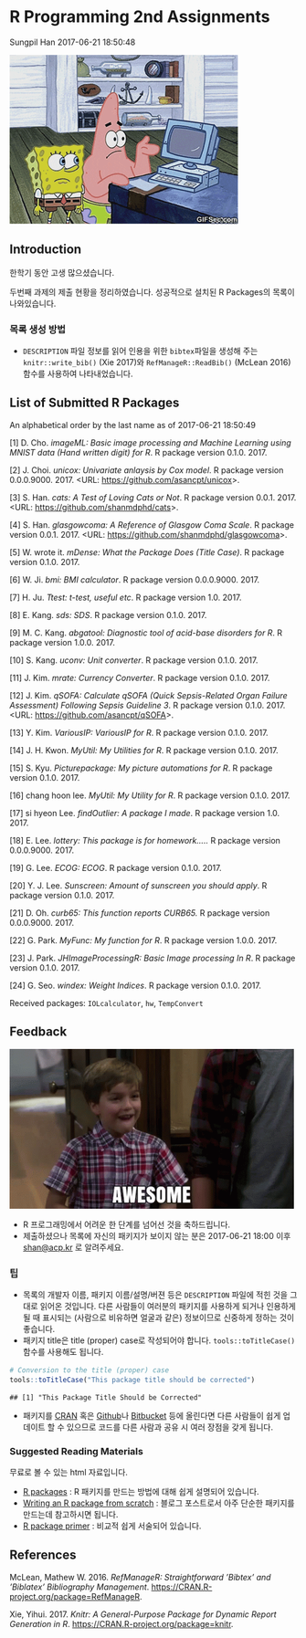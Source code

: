 R Programming 2nd Assignments
================
Sungpil Han
2017-06-21 18:50:48

![](gif/program.gif)

Introduction
------------

한학기 동안 고생 많으셨습니다.

두번째 과제의 제출 현황을 정리하였습니다. 성공적으로 설치된 R Packages의 목록이 나와있습니다.

### 목록 생성 방법

-   `DESCRIPTION` 파일 정보를 읽어 인용을 위한 `bibtex`파일을 생성해 주는 `knitr::write_bib()` (Xie 2017)와 `RefManageR::ReadBib()` (McLean 2016) 함수를 사용하여 나타내었습니다.

List of Submitted R Packages
----------------------------

An alphabetical order by the last name as of 2017-06-21 18:50:49

\[1\] D. Cho. *imageML: Basic image processing and Machine Learning using MNIST data (Hand written digit) for R*. R package version 0.1.0. 2017.

\[2\] J. Choi. *unicox: Univariate anlaysis by Cox model*. R package version 0.0.0.9000. 2017. &lt;URL: <https://github.com/asancpt/unicox>&gt;.

\[3\] S. Han. *cats: A Test of Loving Cats or Not*. R package version 0.0.1. 2017. &lt;URL: <https://github.com/shanmdphd/cats>&gt;.

\[4\] S. Han. *glasgowcoma: A Reference of Glasgow Coma Scale*. R package version 0.0.1. 2017. &lt;URL: <https://github.com/shanmdphd/glasgowcoma>&gt;.

\[5\] W. wrote it. *mDense: What the Package Does (Title Case)*. R package version 0.1.0. 2017.

\[6\] W. Ji. *bmi: BMI calculator*. R package version 0.0.0.9000. 2017.

\[7\] H. Ju. *Ttest: t-test, useful etc*. R package version 1.0. 2017.

\[8\] E. Kang. *sds: SDS*. R package version 0.1.0. 2017.

\[9\] M. C. Kang. *abgatool: Diagnostic tool of acid-base disorders for R*. R package version 1.0.0. 2017.

\[10\] S. Kang. *uconv: Unit converter*. R package version 0.1.0. 2017.

\[11\] J. Kim. *mrate: Currency Converter*. R package version 0.1.0. 2017.

\[12\] J. Kim. *qSOFA: Calculate qSOFA (Quick Sepsis-Related Organ Failure Assessment) Following Sepsis Guideline 3*. R package version 0.1.0. 2017. &lt;URL: <https://github.com/asancpt/qSOFA>&gt;.

\[13\] Y. Kim. *VariousIP: VariousIP for R*. R package version 0.1.0. 2017.

\[14\] J. H. Kwon. *MyUtil: My Utilities for R*. R package version 0.1.0. 2017.

\[15\] S. Kyu. *Picturepackage: My picture automations for R*. R package version 0.1.0. 2017.

\[16\] chang hoon lee. *MyUtil: My Utility for R*. R package version 0.1.0. 2017.

\[17\] si hyeon Lee. *findOutlier: A package I made*. R package version 1.0. 2017.

\[18\] E. Lee. *lottery: This package is for homework.....* R package version 0.0.0.9000. 2017.

\[19\] G. Lee. *ECOG: ECOG*. R package version 0.1.0. 2017.

\[20\] Y. J. Lee. *Sunscreen: Amount of sunscreen you should apply*. R package version 0.1.0. 2017.

\[21\] D. Oh. *curb65: This function reports CURB65.* R package version 0.0.0.9000. 2017.

\[22\] G. Park. *MyFunc: My function for R*. R package version 1.0.0. 2017.

\[23\] J. Park. *JHImageProcessingR: Basic Image processing In R*. R package version 0.1.0. 2017.

\[24\] G. Seo. *windex: Weight Indices*. R package version 0.1.0. 2017.

Received packages: `IOLcalculator`, `hw`, `TempConvert`

Feedback
--------

![](gif/awesome.gif)

-   R 프로그래밍에서 어려운 한 단계를 넘어선 것을 축하드립니다.
-   제출하셨으나 목록에 자신의 패키지가 보이지 않는 분은 2017-06-21 18:00 이후 <shan@acp.kr> 로 알려주세요.

### 팁

-   목록의 개발자 이름, 패키지 이름/설명/버젼 등은 `DESCRIPTION` 파일에 적힌 것을 그대로 읽어온 것입니다. 다른 사람들이 여러분의 패키지를 사용하게 되거나 인용하게 될 때 표시되는 (사람으로 비유하면 얼굴과 같은) 정보이므로 신중하게 정하는 것이 좋습니다.
-   패키지 title은 title (proper) case로 작성되어야 합니다. `tools::toTitleCase()` 함수를 사용해도 됩니다.

``` r
# Conversion to the title (proper) case
tools::toTitleCase("This package title should be corrected")
```

    ## [1] "This Package Title Should be Corrected"

-   패키지를 [CRAN](https://cran.r-project.org/web/packages/index.html) 혹은 [Github](https://github.com)나 [Bitbucket](https://bitbucket.org/) 등에 올린다면 다른 사람들이 쉽게 업데이트 할 수 있으므로 코드를 다른 사람과 공유 시 여러 장점을 갖게 됩니다.

### Suggested Reading Materials

무료로 볼 수 있는 html 자료입니다.

-   [R packages](http://r-pkgs.had.co.nz/) : R 패키지를 만드는 방법에 대해 쉽게 설명되어 있습니다.
-   [Writing an R package from scratch](https://hilaryparker.com/2014/04/29/writing-an-r-package-from-scratch/) : 블로그 포스트로서 아주 단순한 패키지를 만드는데 참고하시면 됩니다.
-   [R package primer](http://kbroman.org/pkg_primer/) : 비교적 쉽게 서술되어 있습니다.

References
----------

McLean, Mathew W. 2016. *RefManageR: Straightforward ’Bibtex’ and ’Biblatex’ Bibliography Management*. <https://CRAN.R-project.org/package=RefManageR>.

Xie, Yihui. 2017. *Knitr: A General-Purpose Package for Dynamic Report Generation in R*. <https://CRAN.R-project.org/package=knitr>.
